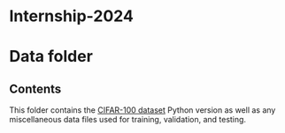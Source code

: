 # Internship-2024


# Data folder

## Contents

This folder contains the [CIFAR-100 dataset](https://www.cs.toronto.edu/~kriz/cifar.html) Python version as well as any miscellaneous data files used for training, validation, and testing.
